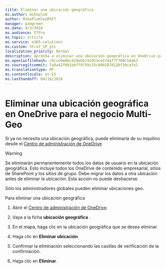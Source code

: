 ```yaml
---
title: Eliminar una ubicación geográfica
ms.author: mikeplum
author: MikePlumleyMSFT
manager: pamgreen
ms.date: 4/3/2018
ms.audience: ITPro
ms.topic: article
ms.service: o365-solutions
ms.custom: Strat_SP_gtc
localization_priority: Normal
description: Aprenda a eliminar una ubicación geográfica en OneDrive para el negocio Multi-Geo.
ms.openlocfilehash: c9cce9e8bc42debb741953ce47daf7f700c5dab3
ms.sourcegitcommit: fa8a42f093abff9759c33c0902878128f30cafe2
ms.translationtype: MT
ms.contentlocale: es-ES
ms.lasthandoff: 04/16/2018
---
```

# <a name="delete-a-geo-location-in-onedrive-for-business-multi-geo"></a>Eliminar una ubicación geográfica en OneDrive para el negocio Multi-Geo

Si ya no necesita una ubicación geográfica, puede eliminarla de su inquilino desde el [Centro de administración de OneDrive](https://admin.onedrive.com)

> [!WARNING]
> Se eliminarán permanentemente todos los datos de usuario en la ubicación geográfica. Esto incluye todos los OneDrive de contenido empresarial, sitios de SharePoint y los sitios de grupo. Debe migrar los datos a otra ubicación antes de eliminar la ubicación. Esta acción no puede deshacerse.

Sólo los administradores globales pueden eliminar ubicaciones geo.

Para eliminar una ubicación geográfica

1. Abrir el [Centro de administración de OneDrive](https://admin.onedrive.com)

2. Vaya a la ficha **ubicación geográfica** .

3. En el mapa, haga clic en la ubicación geográfica que se desea eliminar.

4. Haga clic en **Eliminar ubicación**.

5. Confirmar la eliminación seleccionando las casillas de verificación de la confirmación.

6. Haga clic en **Eliminar**.



